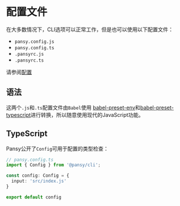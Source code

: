 # 配置文件

在大多数情况下，CLI选项可以正常工作，但是也可以使用以下配置文件：

* `pansy.config.js`
* `pansy.config.ts`
* `.pansyrc.js`
* `.pansyrc.ts`

请参阅[配置](../config/README.md)

## 语法

这两个`.js`和`.ts`配置文件由`Babel`使用 [babel-preset-env](https://babeljs.io/docs/en/babel-preset-env)和[babel-preset-typescript](https://babeljs.io/docs/en/babel-preset-typescript)进行转换，所以随意使用现代的JavaScript功能。

## TypeScript

Pansy公开了`Config`可用于配置的类型检查：

```typescript
// pansy.config.ts
import { Config } from '@pansy/cli';

const config: Config = {
  input: 'src/index.js'
}

export default config
```
